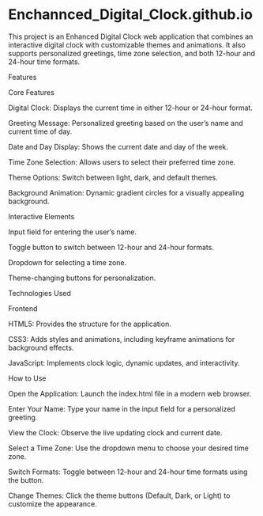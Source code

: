 # Enchannced_Digital_Clock.github.io
 
This project is an Enhanced Digital Clock web application that combines an interactive digital clock with customizable themes and animations. It also supports personalized greetings, time zone selection, and both 12-hour and 24-hour time formats.

Features

Core Features

Digital Clock: Displays the current time in either 12-hour or 24-hour format.

Greeting Message: Personalized greeting based on the user’s name and current time of day.

Date and Day Display: Shows the current date and day of the week.

Time Zone Selection: Allows users to select their preferred time zone.

Theme Options: Switch between light, dark, and default themes.

Background Animation: Dynamic gradient circles for a visually appealing background.

Interactive Elements

Input field for entering the user’s name.

Toggle button to switch between 12-hour and 24-hour formats.

Dropdown for selecting a time zone.

Theme-changing buttons for personalization.

Technologies Used

Frontend

HTML5: Provides the structure for the application.

CSS3: Adds styles and animations, including keyframe animations for background effects.

JavaScript: Implements clock logic, dynamic updates, and interactivity.

How to Use

Open the Application: Launch the index.html file in a modern web browser.

Enter Your Name: Type your name in the input field for a personalized greeting.

View the Clock: Observe the live updating clock and current date.

Select a Time Zone: Use the dropdown menu to choose your desired time zone.

Switch Formats: Toggle between 12-hour and 24-hour time formats using the button.

Change Themes: Click the theme buttons (Default, Dark, or Light) to customize the appearance.